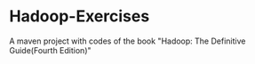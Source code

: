 # Hadoop-Exercises
A maven project with codes of the book "Hadoop: The Definitive Guide(Fourth Edition)"
